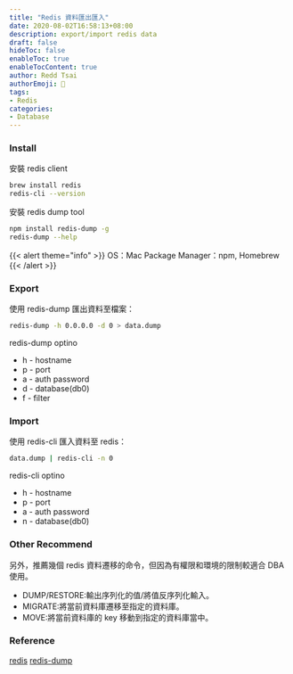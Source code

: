 ```yaml
---
title: "Redis 資料匯出匯入"
date: 2020-08-02T16:58:13+08:00
description: export/import redis data
draft: false
hideToc: false
enableToc: true
enableTocContent: true
author: Redd Tsai
authorEmoji: 🐔
tags:
- Redis
categories:
- Database
---
```


### Install

安裝 redis client
``` bash
brew install redis
redis-cli --version
```
安裝 redis dump tool
``` bash
npm install redis-dump -g
redis-dump --help
```

{{< alert theme="info" >}}
OS：Mac
Package Manager：npm, Homebrew
{{< /alert >}}

### Export

使用 redis-dump 匯出資料至檔案：
``` bash
redis-dump -h 0.0.0.0 -d 0 > data.dump
```
redis-dump optino
- h - hostname
- p - port
- a - auth password
- d - database(db0)
- f - filter

### Import

使用 redis-cli 匯入資料至 redis：
``` bash
data.dump | redis-cli -n 0
```
redis-cli optino
- h - hostname
- p - port
- a - auth password
- n - database(db0)

### Other Recommend

另外，推薦幾個 redis 資料遷移的命令，但因為有權限和環境的限制較適合 DBA 使用。
- DUMP/RESTORE:輸出序列化的值/將值反序列化輸入。
- MIGRATE:將當前資料庫遷移至指定的資料庫。
- MOVE:將當前資料庫的 key 移動到指定的資料庫當中。

### Reference

[redis](https://redis.io/commands)
[redis-dump](https://www.npmjs.com/package/redis-dump)